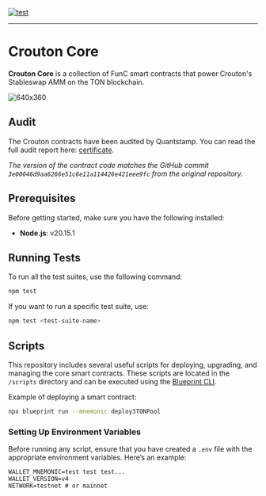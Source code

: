 [![test](https://github.com/croutonfi/core/actions/workflows/test.yml/badge.svg)](https://github.com/croutonfi/core/actions/workflows/test.yml)

---

# Crouton Core


**Crouton Core** is a collection of FunC smart contracts that power Crouton's Stableswap AMM on the TON blockchain.

![640x360](https://github.com/user-attachments/assets/daa5c3f0-0c3e-4cf3-b31e-eaf5734a21a4)

## Audit

The Crouton contracts have been audited by Quantstamp. You can read the full audit report here: [certificate](https://certificate.quantstamp.com/full/crouton-finance-stable-swap/14a85512-535f-4145-bbe9-1069ef8ce9a9).

*The version of the contract code matches the GitHub commit `3e00046d9aa6266e51c6e11a114426e421eee9fc` from the original repository.*

## Prerequisites

Before getting started, make sure you have the following installed:

-   **Node.js**: v20.15.1

## Running Tests

To run all the test suites, use the following command:

```bash
npm test
```

If you want to run a specific test suite, use:

```bash
npm test <test-suite-name>
```

## Scripts

This repository includes several useful scripts for deploying, upgrading, and managing the core smart contracts. These scripts are located in the `/scripts` directory and can be executed using the [Blueprint CLI](https://www.npmjs.com/package/blueprint).

Example of deploying a smart contract:

```bash
npx blueprint run --mnemonic deploy3TONPool
```

### Setting Up Environment Variables

Before running any script, ensure that you have created a `.env` file with the appropriate environment variables. Here’s an example:

```env
WALLET_MNEMONIC=test test test...
WALLET_VERSION=v4
NETWORK=testnet # or mainnet
```
